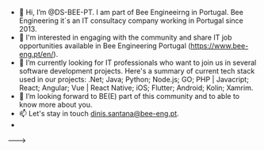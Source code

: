 - 👋 Hi, I’m @DS-BEE-PT. I am part of Bee Engineeirng in Portugal. Bee Engineering it´s an IT consultacy company working in Portugal since 2013.   
- 👀 I'm interested in engaging with the community and share IT job opportunities available in Bee Engineering Portugal (https://www.bee-eng.pt/en/).
- 🌱 I’m currently looking for IT professionals who want to join us in several software development projects. Here's a summary of current tech stack used in our projects: .Net; Java; Python; Node.js; GO; PHP | Javacript; React; Angular; Vue | React Native; iOS; Flutter; Android; Kolin; Xamrim.
- 💞️ I’m looking forward to BE(E) part of this community and to able to know more about you. 
- 📫 Let's stay in touch dinis.santana@bee-eng.pt.
- 
--->
